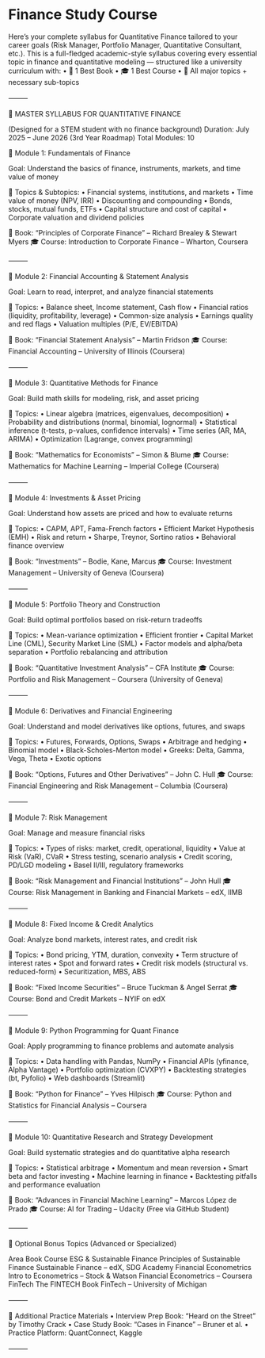 # Finance Study Course
Here’s your complete syllabus for Quantitative Finance tailored to your career goals (Risk Manager, Portfolio Manager, Quantitative Consultant, etc.). This is a full-fledged academic-style syllabus covering every essential topic in finance and quantitative modeling — structured like a university curriculum with:
	•	📘 1 Best Book
	•	🎓 1 Best Course
	•	🧠 All major topics + necessary sub-topics

⸻

🧾 MASTER SYLLABUS FOR QUANTITATIVE FINANCE

(Designed for a STEM student with no finance background)
Duration: July 2025 – June 2026 (3rd Year Roadmap)
Total Modules: 10

📍 Module 1: Fundamentals of Finance

Goal: Understand the basics of finance, instruments, markets, and time value of money

🔹 Topics & Subtopics:
	•	Financial systems, institutions, and markets
	•	Time value of money (NPV, IRR)
	•	Discounting and compounding
	•	Bonds, stocks, mutual funds, ETFs
	•	Capital structure and cost of capital
	•	Corporate valuation and dividend policies

📘 Book: “Principles of Corporate Finance” – Richard Brealey & Stewart Myers
🎓 Course: Introduction to Corporate Finance – Wharton, Coursera

⸻

📍 Module 2: Financial Accounting & Statement Analysis

Goal: Learn to read, interpret, and analyze financial statements

🔹 Topics:
	•	Balance sheet, Income statement, Cash flow
	•	Financial ratios (liquidity, profitability, leverage)
	•	Common-size analysis
	•	Earnings quality and red flags
	•	Valuation multiples (P/E, EV/EBITDA)

📘 Book: “Financial Statement Analysis” – Martin Fridson
🎓 Course: Financial Accounting – University of Illinois (Coursera)

⸻

📍 Module 3: Quantitative Methods for Finance

Goal: Build math skills for modeling, risk, and asset pricing

🔹 Topics:
	•	Linear algebra (matrices, eigenvalues, decomposition)
	•	Probability and distributions (normal, binomial, lognormal)
	•	Statistical inference (t-tests, p-values, confidence intervals)
	•	Time series (AR, MA, ARIMA)
	•	Optimization (Lagrange, convex programming)

📘 Book: “Mathematics for Economists” – Simon & Blume
🎓 Course: Mathematics for Machine Learning – Imperial College (Coursera)

⸻

📍 Module 4: Investments & Asset Pricing

Goal: Understand how assets are priced and how to evaluate returns

🔹 Topics:
	•	CAPM, APT, Fama-French factors
	•	Efficient Market Hypothesis (EMH)
	•	Risk and return
	•	Sharpe, Treynor, Sortino ratios
	•	Behavioral finance overview

📘 Book: “Investments” – Bodie, Kane, Marcus
🎓 Course: Investment Management – University of Geneva (Coursera)

⸻

📍 Module 5: Portfolio Theory and Construction

Goal: Build optimal portfolios based on risk-return tradeoffs

🔹 Topics:
	•	Mean-variance optimization
	•	Efficient frontier
	•	Capital Market Line (CML), Security Market Line (SML)
	•	Factor models and alpha/beta separation
	•	Portfolio rebalancing and attribution

📘 Book: “Quantitative Investment Analysis” – CFA Institute
🎓 Course: Portfolio and Risk Management – Coursera (University of Geneva)

⸻

📍 Module 6: Derivatives and Financial Engineering

Goal: Understand and model derivatives like options, futures, and swaps

🔹 Topics:
	•	Futures, Forwards, Options, Swaps
	•	Arbitrage and hedging
	•	Binomial model
	•	Black-Scholes-Merton model
	•	Greeks: Delta, Gamma, Vega, Theta
	•	Exotic options

📘 Book: “Options, Futures and Other Derivatives” – John C. Hull
🎓 Course: Financial Engineering and Risk Management – Columbia (Coursera)

⸻

📍 Module 7: Risk Management

Goal: Manage and measure financial risks

🔹 Topics:
	•	Types of risks: market, credit, operational, liquidity
	•	Value at Risk (VaR), CVaR
	•	Stress testing, scenario analysis
	•	Credit scoring, PD/LGD modeling
	•	Basel II/III, regulatory frameworks

📘 Book: “Risk Management and Financial Institutions” – John Hull
🎓 Course: Risk Management in Banking and Financial Markets – edX, IIMB

⸻

📍 Module 8: Fixed Income & Credit Analytics

Goal: Analyze bond markets, interest rates, and credit risk

🔹 Topics:
	•	Bond pricing, YTM, duration, convexity
	•	Term structure of interest rates
	•	Spot and forward rates
	•	Credit risk models (structural vs. reduced-form)
	•	Securitization, MBS, ABS

📘 Book: “Fixed Income Securities” – Bruce Tuckman & Angel Serrat
🎓 Course: Bond and Credit Markets – NYIF on edX

⸻

📍 Module 9: Python Programming for Quant Finance

Goal: Apply programming to finance problems and automate analysis

🔹 Topics:
	•	Data handling with Pandas, NumPy
	•	Financial APIs (yfinance, Alpha Vantage)
	•	Portfolio optimization (CVXPY)
	•	Backtesting strategies (bt, Pyfolio)
	•	Web dashboards (Streamlit)

📘 Book: “Python for Finance” – Yves Hilpisch
🎓 Course: Python and Statistics for Financial Analysis – Coursera

⸻

📍 Module 10: Quantitative Research and Strategy Development

Goal: Build systematic strategies and do quantitative alpha research

🔹 Topics:
	•	Statistical arbitrage
	•	Momentum and mean reversion
	•	Smart beta and factor investing
	•	Machine learning in finance
	•	Backtesting pitfalls and performance evaluation

📘 Book: “Advances in Financial Machine Learning” – Marcos López de Prado
🎓 Course: AI for Trading – Udacity (Free via GitHub Student)

⸻

🎒 Optional Bonus Topics (Advanced or Specialized)

Area	Book	Course
ESG & Sustainable Finance	Principles of Sustainable Finance	Sustainable Finance – edX, SDG Academy
Financial Econometrics	Intro to Econometrics – Stock & Watson	Financial Econometrics – Coursera
FinTech	The FINTECH Book	FinTech – University of Michigan


⸻

🧠 Additional Practice Materials
	•	Interview Prep Book: “Heard on the Street” by Timothy Crack
	•	Case Study Book: “Cases in Finance” – Bruner et al.
	•	Practice Platform: QuantConnect, Kaggle

⸻
